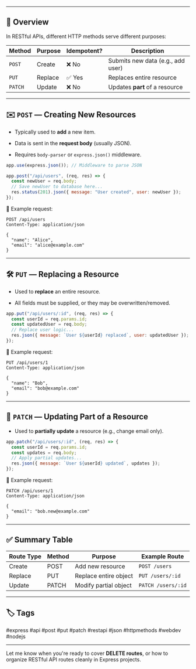 
---

## 🧠 Overview

In RESTful APIs, different HTTP methods serve different purposes:

|Method|Purpose|Idempotent?|Description|
|---|---|---|---|
|`POST`|Create|❌ No|Submits new data (e.g., add user)|
|`PUT`|Replace|✅ Yes|Replaces entire resource|
|`PATCH`|Update|❌ No|Updates **part** of a resource|

---

## ✉️ `POST` — Creating New Resources

- Typically used to **add** a new item.
    
- Data is sent in the **request body** (usually JSON).
    
- Requires `body-parser` or `express.json()` middleware.
    

```js
app.use(express.json()); // Middleware to parse JSON

app.post("/api/users", (req, res) => {
  const newUser = req.body;
  // Save newUser to database here...
  res.status(201).json({ message: "User created", user: newUser });
});
```

📌 Example request:

```http
POST /api/users
Content-Type: application/json

{
  "name": "Alice",
  "email": "alice@example.com"
}
```

---

## 🛠️ `PUT` — Replacing a Resource

- Used to **replace** an entire resource.
    
- All fields must be supplied, or they may be overwritten/removed.
    

```js
app.put("/api/users/:id", (req, res) => {
  const userId = req.params.id;
  const updatedUser = req.body;
  // Replace user logic...
  res.json({ message: `User ${userId} replaced`, user: updatedUser });
});
```

📌 Example request:

```http
PUT /api/users/1
Content-Type: application/json

{
  "name": "Bob",
  "email": "bob@example.com"
}
```

---

## 🔧 `PATCH` — Updating Part of a Resource

- Used to **partially update** a resource (e.g., change email only).
    

```js
app.patch("/api/users/:id", (req, res) => {
  const userId = req.params.id;
  const updates = req.body;
  // Apply partial updates...
  res.json({ message: `User ${userId} updated`, updates });
});
```

📌 Example request:

```http
PATCH /api/users/1
Content-Type: application/json

{
  "email": "bob.new@example.com"
}
```

---

## ✅ Summary Table

|Route Type|Method|Purpose|Example Route|
|---|---|---|---|
|Create|POST|Add new resource|`POST /users`|
|Replace|PUT|Replace entire object|`PUT /users/:id`|
|Update|PATCH|Modify partial object|`PATCH /users/:id`|

---

## 🏷️ Tags

#express #api #post #put #patch #restapi #json #httpmethods #webdev #nodejs

---

Let me know when you're ready to cover **DELETE routes**, or how to organize RESTful API routes cleanly in Express projects.
